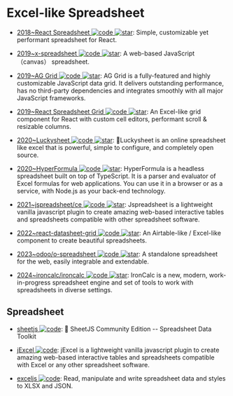 # Excel-like Spreadsheet

- [2018~React Spreadsheet ![code](https://ng-tech.icu/assets/code.svg) ![star](https://img.shields.io/github/stars/iddan/react-spreadsheet)](https://github.com/iddan/react-spreadsheet): Simple, customizable yet performant spreadsheet for React.

- [2019~x-spreadsheet ![code](https://ng-tech.icu/assets/code.svg) ![star](https://img.shields.io/github/stars/myliang/x-spreadsheet)](https://github.com/myliang/x-spreadsheet): A web-based JavaScript（canvas） spreadsheet.

- [2019~AG Grid ![code](https://ng-tech.icu/assets/code.svg) ![star](https://img.shields.io/github/stars/ag-grid/ag-grid)](https://github.com/ag-grid/ag-grid): AG Grid is a fully-featured and highly customizable JavaScript data grid. It delivers outstanding performance, has no third-party dependencies and integrates smoothly with all major JavaScript frameworks.

- [2019~React Spreadsheet Grid ![code](https://ng-tech.icu/assets/code.svg) ![star](https://img.shields.io/github/stars/denisraslov/react-spreadsheet-grid)](https://github.com/denisraslov/react-spreadsheet-grid): An Excel-like grid component for React with custom cell editors, performant scroll & resizable columns.

- [2020~Luckysheet ![code](https://ng-tech.icu/assets/code.svg) ![star](https://img.shields.io/github/stars/dream-num/Luckysheet)](https://github.com/dream-num/Luckysheet): 🚀Luckysheet is an online spreadsheet like excel that is powerful, simple to configure, and completely open source.

- [2020~HyperFormula ![code](https://ng-tech.icu/assets/code.svg) ![star](https://img.shields.io/github/stars/handsontable/hyperformula)](https://github.com/handsontable/hyperformula): HyperFormula is a headless spreadsheet built on top of TypeScript. It is a parser and evaluator of Excel formulas for web applications. You can use it in a browser or as a service, with Node.js as your back-end technology.

- [2021~jspreadsheet/ce ![code](https://ng-tech.icu/assets/code.svg) ![star](https://img.shields.io/github/stars/jspreadsheet/ce)](https://github.com/jspreadsheet/ce): Jspreadsheet is a lightweight vanilla javascript plugin to create amazing web-based interactive tables and spreadsheets compatible with other spreadsheet software.

- [2022~react-datasheet-grid ![code](https://ng-tech.icu/assets/code.svg) ![star](https://img.shields.io/github/stars/nick-keller/react-datasheet-grid)](https://github.com/nick-keller/react-datasheet-grid): An Airtable-like / Excel-like component to create beautiful spreadsheets.

- [2023~odoo/o-spreadsheet ![code](https://ng-tech.icu/assets/code.svg) ![star](https://img.shields.io/github/stars/odoo/o-spreadsheet)](https://github.com/odoo/o-spreadsheet): A standalone spreadsheet for the web, easily integrable and extendable.

- [2024~ironcalc/ironcalc ![code](https://ng-tech.icu/assets/code.svg) ![star](https://img.shields.io/github/stars/ironcalc/ironcalc)](https://github.com/ironcalc/ironcalc): IronCalc is a new, modern, work-in-progress spreadsheet engine and set of tools to work with spreadsheets in diverse settings.

## Spreadsheet

- [sheetjs ![code](https://ng-tech.icu/assets/code.svg)](https://github.com/SheetJS/sheetjs): 📗 SheetJS Community Edition -- Spreadsheet Data Toolkit

- [jExcel ![code](https://ng-tech.icu/assets/code.svg)](https://github.com/paulhodel/jexcel): jExcel is a lightweight vanilla javascript plugin to create amazing web-based interactive tables and spreadsheets compatible with Excel or any other spreadsheet software.

- [exceljs ![code](https://ng-tech.icu/assets/code.svg)](https://github.com/exceljs/exceljs): Read, manipulate and write spreadsheet data and styles to XLSX and JSON.
